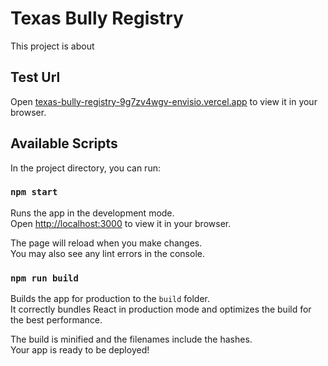 # Texas Bully Registry
This project is about 

## Test Url
Open [texas-bully-registry-9g7zv4wgv-envisio.vercel.app](texas-bully-registry-9g7zv4wgv-envisio.vercel.app) to view it in your browser.


## Available Scripts

In the project directory, you can run:

### `npm start`

Runs the app in the development mode.\
Open [http://localhost:3000](http://localhost:3000) to view it in your browser.

The page will reload when you make changes.\
You may also see any lint errors in the console.

### `npm run build`

Builds the app for production to the `build` folder.\
It correctly bundles React in production mode and optimizes the build for the best performance.

The build is minified and the filenames include the hashes.\
Your app is ready to be deployed!

